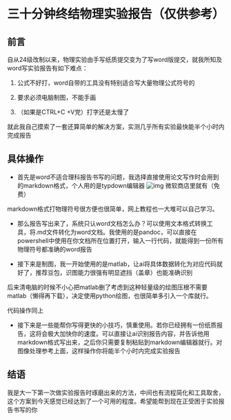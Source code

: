 # 三十分钟终结物理实验报告（仅供参考）

## 前言

自从24级改制以来，物理实验由手写纸质提交变为了写word版提交，就我所知及word写实验报告有如下难点：

1. 公式不好打，word自带的工具没有特别适合写大量物理公式符号的

2. 要求必须电脑制图，不能手画

3. （如果是CTRL+C +V党）打字还是太慢了

就此我自己摸索了一套还算简单的解决方案，实测几乎所有实验最快能半个小时内完成报告

## 具体操作

- 首先是word不适合理科报告书写的问题，我选择直接使用论文写作时会用到的markdown格式，个人用的是typdown编辑器
  ![img]("yuki-1317.github.io/img/屏幕截图%202025-09-25%20212431.png")
  微软商店里就有（免费）

markdown格式打物理符号很方便也很简单，网上教程也一大堆可以自己学习。

- 那么报告写出来了，系统只认word文档怎么办？可以使用文本格式转换工具，将.md文件转化为word文档。我使用的是pandoc，可以直接在powershell中使用在你文档所在位置打开，输入一行代码，就能得到一份所有物理符号都准确的word报告

- 接下来是制图，我一开始使用的是matlab，让ai将具体数据转化为对应代码就好了，推荐豆包，识图能力很强有明显遮挡（盖章）也能准确识别

后来清电脑的时候不小心把matlab删了考虑到这种轻量级的绘图压根不需要matlab（懒得再下载），决定使用python绘图，也很简单多引入一个库就行。

代码操作同上

- 接下来是一些能帮你写得更快的小技巧，慎重使用。若你已经拥有一份纸质报告，这将会极大加快你的速度。可以直接让ai识别报告内容，并告诉他用markdown格式写出来，之后你只需要复制粘贴到markdown编辑器就行。对图像处理参考上面，这样操作你将能半个小时内完成实验报告

## 结语

我是大一下第一次做实验报告时琢磨出来的方法，中间也有流程简化和工具取舍，这个方案到今天感觉已经达到了一个可用的程度。希望能帮到现在正受困于实验报告书写的你
